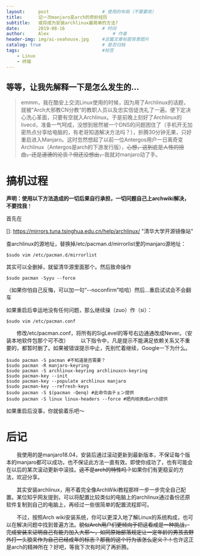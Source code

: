 ```yaml
---
layout:     post   				    # 使用的布局（不需要改）
title:      记一次manjaro变arch的奇妙经历 
subtitle:   或将成为安装archlinux最简单的方法?
date:       2019-08-16 				# 时间
author:     Alex 						# 作者
header-img: img/ai-seahouse.jpg 	#这篇文章标题背景图片
catalog: true 						# 是否归档
tags:								#标签
    - Linux
    - 终端
---
```


## 等等，让我先解释一下是怎么发生的...
>emmm，我在酷安上交流Linux使用的时候，因为用了Archlinux的话题，就被”Arch大邪教CN分教“的教职人员以及忠实信徒洗礼了一遍。便下定决心洗心革面，只要有空就入Archlinux。于是前晚上刻好了Archlinux的livecd，准备一气呵成，没想到居然被一个DNS的问题困住了（手机开无加密热点分享给电脑的，有老哥知道解决方法吗？），折腾30分钟无果，只好重启进入Manjaro。这时忽然想起了以前一位Antergos用户一日离奇变Archlinux（Antergos是arch的下游发行版），~~心想，这到底是人性的扭曲，还是道德的沦丧？但还没想出，~~我就对manjaro动了手。



# 搞机过程

**声明：使用以下方法造成的一切后果自行承担，一切问题自己上archwiki解决，不要找我**！

首先在

[]: https://mirrors.tuna.tsinghua.edu.cn/help/archlinux/	"清华大学开源镜像站"

查archlinux的源地址，替换掉/etc/pacman.d/mirrorlist里的manjaro源地址：

```
$sudo vim /etc/pacman.d/mirrorlist
```

其实可以全删掉，就留清华源里面那个。然后致命操作

```
$sudo pacman -Syyu --force
```

（如果你怕自己反悔，可以加一句“--noconfirm”哈哈）然后...重启试试会不会翻车

如果重启后幸运地没有任何问题，那么继续操（zuo）作（si）：
```
$sudo vim /etc/pacman.conf
```
　　修改/etc/pacman.conf，将所有的SigLevel的等号右边通通改成Never。（安装本地软件包那个可不改）
　　以下指令中，凡是提示不能满足依赖关系又不重要的，都暂时删了。如果被错误提示中止，先别忙着继续，Google一下为什么。
```
$sudo pacman -S pacman #不知道是否需要？
$sudo pacman -R manjaro-keyring
$sudo pacman -S archlinux-keyring archlinuxcn-keyring
$sudo pacman-key --init
$sudo pacman-key --populate archlinux manjaro
$sudo pacman-key --refresh-keys
$sudo pacman -S $(pacman -Qenq) #此命令由チェン提供
$sudo pacman -S linux linux-headers --force #把内核换成arch提供
```

如果重启后没事，你就偷着乐吧～

# 后记
　　我使用的是manjaro18.04，安装后通过滚动更新到最新版本，不保证每个版本的manjaro都可以成功，也不保证此方法一直有效。即使你成功了，也有可能会在以后的某次滚动更新中滚挂。~~这不是arch的特性吗？~~如果你们有更稳妥的方法，欢迎分享。

　　其实安装archlinux，用不着完全像ArchWiki教程那样一步一步完全自己配置。某位知乎网友提到，可以将配置比较类似的电脑上的archlinux通过备份还原软件复制到自己的电脑上，再经过一些很简单的配置流程即可。

　　不过，按照Arch wiki安装系统，你可以更深入地了解Linux的系统构成，也可以在解决问题中找到普遍方法。~~貌似Arch用户们更倾向于把这看成是一种挑战，完成安装来证明自己有能力加入大邪～，如同原始部落规定让一定年龄的男孩去野外打一头狼来作为自己已经成年的标志？那我的这个行为该怎么定义？！~~也许这正是arch的精神所在？好吧，等我下次有时间了再折腾。

